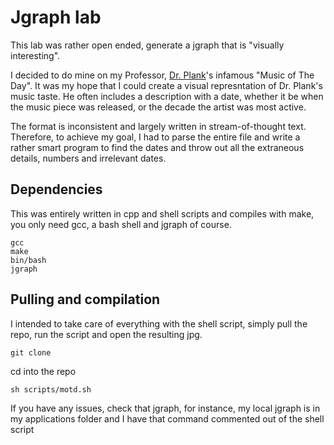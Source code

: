 # Jgraph lab
This lab was rather open ended, generate a jgraph that is "visually interesting".

I decided to do mine on my Professor, [Dr. Plank](https://web.eecs.utk.edu/~jplank/)'s infamous "Music of The Day". It was my hope that I could create a visual represntation of Dr. Plank's music taste. He often includes a description with a date, whether it be when the music piece was released, or the decade the artist was most active.

The format is inconsistent and largely written in stream-of-thought text. Therefore, to achieve my goal, I had to parse the entire file and write a rather smart program to find the dates and throw out all the extraneous details, numbers and irrelevant dates.

## Dependencies
This was entirely written in cpp and shell scripts and compiles with make, you only need gcc, a bash shell and jgraph of course.

```
gcc
make
bin/bash
jgraph
```

## Pulling and compilation
I intended to take care of everything with the shell script, simply pull the repo, run the script and open the resulting jpg.
```
git clone 
```

cd into the repo

```
sh scripts/motd.sh
```
If you have any issues, check that jgraph, for instance, my local jgraph is in my applications folder and I have that command commented out of the shell script
